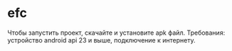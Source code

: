 # efc
Чтобы запустить проект, скачайте и установите apk файл. 
Требования: устройство android api 23 и выше, подключение к интернету.
